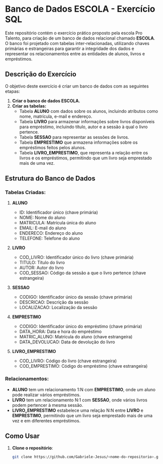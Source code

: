 # Banco de Dados ESCOLA - Exercício SQL

Este repositório contém o exercício prático proposto pela escola Pro Talento, para criação de um banco de dados relacional chamado **ESCOLA**. O banco foi projetado com tabelas inter-relacionadas, utilizando chaves primárias e estrangeiras para garantir a integridade dos dados e representar os relacionamentos entre as entidades de alunos, livros e empréstimos.

## Descrição do Exercício

O objetivo deste exercício é criar um banco de dados com as seguintes etapas:

1. **Criar o banco de dados ESCOLA.**
2. **Criar as tabelas:**
   - Tabela **ALUNO** com dados sobre os alunos, incluindo atributos como nome, matrícula, e-mail e endereço.
   - Tabela **LIVRO** para armazenar informações sobre livros disponíveis para empréstimo, incluindo título, autor e a sessão à qual o livro pertence.
   - Tabela **SESSAO** para representar as sessões de livros.
   - Tabela **EMPRESTIMO** que armazena informações sobre os empréstimos feitos pelos alunos.
   - Tabela **LIVRO_EMPRESTIMO**, que representa a relação entre os livros e os empréstimos, permitindo que um livro seja emprestado mais de uma vez.

## Estrutura do Banco de Dados

### Tabelas Criadas:

1. **ALUNO**
   - ID: Identificador único (chave primária)
   - NOME: Nome do aluno
   - MATRICULA: Matrícula única do aluno
   - EMAIL: E-mail do aluno
   - ENDERECO: Endereço do aluno
   - TELEFONE: Telefone do aluno

2. **LIVRO**
   - COD_LIVRO: Identificador único do livro (chave primária)
   - TITULO: Título do livro
   - AUTOR: Autor do livro
   - COD_SESSAO: Código da sessão a que o livro pertence (chave estrangeira)

3. **SESSAO**
   - CODIGO: Identificador único da sessão (chave primária)
   - DESCRICAO: Descrição da sessão
   - LOCALIZACAO: Localização da sessão

4. **EMPRESTIMO**
   - CODIGO: Identificador único do empréstimo (chave primária)
   - DATA_HORA: Data e hora do empréstimo
   - MATRIC_ALUNO: Matrícula do aluno (chave estrangeira)
   - DATA_DEVOLUCAO: Data de devolução do livro

5. **LIVRO_EMPRESTIMO**
   - COD_LIVRO: Código do livro (chave estrangeira)
   - COD_EMPRESTIMO: Código do empréstimo (chave estrangeira)

### Relacionamentos:

- **ALUNO** tem um relacionamento 1:N com **EMPRESTIMO**, onde um aluno pode realizar vários empréstimos.
- **LIVRO** tem um relacionamento N:1 com **SESSAO**, onde vários livros podem pertencer à mesma sessão.
- **LIVRO_EMPRESTIMO** estabelece uma relação N:N entre **LIVRO** e **EMPRESTIMO**, permitindo que um livro seja emprestado mais de uma vez e em diferentes empréstimos.

## Como Usar

1. **Clone o repositório**:
   ```bash
   git clone https://github.com/Gabriele-Jesus/<nome-do-repositorio>.git
